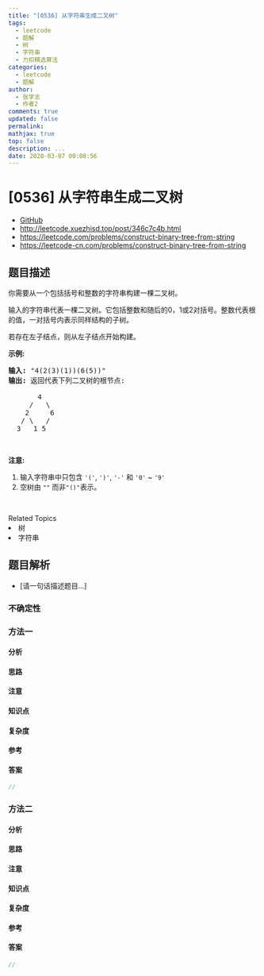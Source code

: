 ```yaml
---
title: "[0536] 从字符串生成二叉树"
tags:
  - leetcode
  - 题解
  - 树
  - 字符串
  - 力扣精选算法
categories:
  - leetcode
  - 题解
author:
  - 张学志
  - 作者2
comments: true
updated: false
permalink:
mathjax: true
top: false
description: ...
date: 2020-03-07 00:08:56
---
```



# [0536] 从字符串生成二叉树
* [GitHub](https://github.com/algoboy101/LeetCodeCrowdsource/tree/master/_posts/QA/%5B0536%5D%20%E4%BB%8E%E5%AD%97%E7%AC%A6%E4%B8%B2%E7%94%9F%E6%88%90%E4%BA%8C%E5%8F%89%E6%A0%91.md)
* http://leetcode.xuezhisd.top/post/346c7c4b.html
* https://leetcode.com/problems/construct-binary-tree-from-string
* https://leetcode-cn.com/problems/construct-binary-tree-from-string


## 题目描述

<p>你需要从一个包括括号和整数的字符串构建一棵二叉树。</p>

<p>输入的字符串代表一棵二叉树。它包括整数和随后的0，1或2对括号。整数代表根的值，一对括号内表示同样结构的子树。</p>

<p>若存在左子结点，则从左子结点开始构建。</p>

<p><strong>示例:</strong></p>

<pre><strong>输入:</strong> &quot;4(2(3)(1))(6(5))&quot;
<strong>输出:</strong> 返回代表下列二叉树的根节点:

       4
     /   \
    2     6
   / \   / 
  3   1 5   
</pre>

<p>&nbsp;</p>

<p><strong>注意:</strong></p>

<ol>
	<li>输入字符串中只包含&nbsp;<code>&#39;(&#39;</code>, <code>&#39;)&#39;</code>, <code>&#39;-&#39;</code>&nbsp;和&nbsp;<code>&#39;0&#39;</code> ~ <code>&#39;9&#39;</code>&nbsp;</li>
	<li>空树由&nbsp;<code>&quot;&quot;</code>&nbsp;而非<code>&quot;()&quot;</code>表示。</li>
</ol>

<p>&nbsp;</p>
<div><div>Related Topics</div><div><li>树</li><li>字符串</li></div></div>


## 题目解析
* [请一句话描述题目...]

### 不确定性


### 方法一

#### 分析

#### 思路

#### 注意

#### 知识点

#### 复杂度

#### 参考

#### 答案

```cpp
//
```


### 方法二

#### 分析

#### 思路

#### 注意

#### 知识点

#### 复杂度

#### 参考

#### 答案

```cpp
//
```


